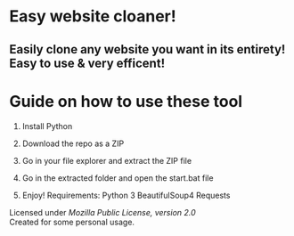 # Easy website cloaner! 
   
## Easily clone any website you want in its entirety! Easy to use & very efficent! 

# Guide on how to use these tool  
  
1. Install Python
  
2. Download the repo as a ZIP   
 
3. Go in your file explorer and extract the ZIP file
 
4. Go in the extracted folder and open the start.bat file   
 
5. Enjoy! 
Requirements: 
    Python 3
    BeautifulSoup4
    Requests 

Licensed under *Mozilla Public License, version 2.0*   
Created for some personal usage.  